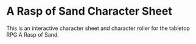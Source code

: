 ﻿# A Rasp of Sand Character Sheet

This is an interactive character sheet and character roller for the tabletop RPG A Rasp of Sand.
